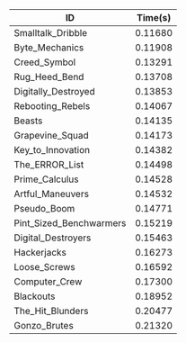|ID|Time(s)|
|-|-|
|Smalltalk_Dribble|0.11680|
|Byte_Mechanics|0.11908|
|Creed_Symbol|0.13291|
|Rug_Heed_Bend|0.13708|
|Digitally_Destroyed|0.13853|
|Rebooting_Rebels|0.14067|
|Beasts|0.14135|
|Grapevine_Squad|0.14173|
|Key_to_Innovation|0.14382|
|The_ERROR_List|0.14498|
|Prime_Calculus|0.14528|
|Artful_Maneuvers|0.14532|
|Pseudo_Boom|0.14771|
|Pint_Sized_Benchwarmers|0.15219|
|Digital_Destroyers|0.15463|
|Hackerjacks|0.16273|
|Loose_Screws|0.16592|
|Computer_Crew|0.17300|
|Blackouts|0.18952|
|The_Hit_Blunders|0.20477|
|Gonzo_Brutes|0.21320|
